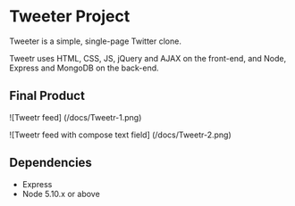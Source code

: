 # Tweeter Project

Tweeter is a simple, single-page Twitter clone.

Tweetr uses HTML, CSS, JS, jQuery and AJAX on the front-end, and Node, Express and MongoDB on the back-end.

## Final Product

![Tweetr feed] (/docs/Tweetr-1.png)

![Tweetr feed with compose text field] (/docs/Tweetr-2.png)

## Dependencies

- Express
- Node 5.10.x or above
